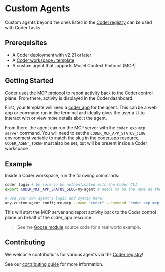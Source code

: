 # Custom Agents

Custom agents beyond the ones listed in the [Coder registry](https://registry.coder.com/modules?tag=agent) can be used with Coder Tasks.

## Prerequisites

- A Coder deployment with v2.21 or later
- A [Coder workspace / template](./create-template.md)
- A custom agent that supports Model Context Protocol (MCP)

## Getting Started

Coder uses the [MCP protocol](https://modelcontextprotocol.io/introduction) to report activity back to the Coder control plane. From there, activity is displayed in the Coder dashboard.

First, your template will need a [coder_app](https://registry.terraform.io/providers/coder/coder/latest/docs/resources/app) for the agent. This can be a web app or command run in the terminal and ideally gives the user a UI to interact with or view more details about the agent.

From there, the agent can run the MCP server with the `coder exp mcp server` command. You will need to set the `CODER_MCP_APP_STATUS_SLUG` environment variable to match the slug in the coder_app resource. `CODER_AGENT_TOKEN` must also be set, but will be present inside a Coder workspace.

## Example

Inside a Coder workspace, run the following commands:

```sh
coder login # be sure to be authenticated with the Coder CLI
export CODER_MCP_APP_STATUS_SLUG=my-agent # needs to be the same as the slug in the coder_app resource

# Use your own agent's logic and syntax here:
any-custom-agent configure-mcp --name "coder" --command "coder exp mcp server"
```

This will start the MCP server and report activity back to the Coder control plane on behalf of the coder_app resource.

> See the [Goose module](https://github.com/coder/registry/blob/main/registry/coder/modules/goose/main.tf) source code for a real world example.

## Contributing

We welcome contributions for various agents via the [Coder registry](https://registry.coder.com/modules?tag=agent)!

See our [contributing guide](https://github.com/coder/registry/blob/main/CONTRIBUTING.md) for more information.
